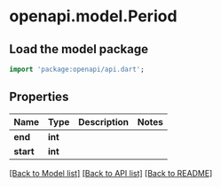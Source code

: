 # openapi.model.Period

## Load the model package
```dart
import 'package:openapi/api.dart';
```

## Properties
Name | Type | Description | Notes
------------ | ------------- | ------------- | -------------
**end** | **int** |  | 
**start** | **int** |  | 

[[Back to Model list]](../README.md#documentation-for-models) [[Back to API list]](../README.md#documentation-for-api-endpoints) [[Back to README]](../README.md)


